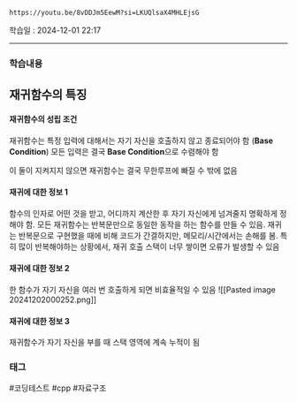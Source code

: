 ```vid
https://youtu.be/8vDDJm5EewM?si=LKUQlsaX4MHLEjsG
```

학습일 : 2024-12-01 22:17

---
### 학습내용
## 재귀함수의 특징

#### 재귀함수의 성립 조건
재귀함수는 특정 입력에 대해서는 자기 자신을 호출하지 않고 종료되어야 함 (**Base Condition**)
모든 입력은 결국 **Base Condition**으로 수렴해야 함

이 둘이 지켜지지 않으면 재귀함수는 결국 무한루프에 빠질 수 밖에 없음

#### 재귀에 대한 정보 1
함수의 인자로 어떤 것을 받고, 어디까지 계산한 후 자기 자신에게 넘겨줄지 명확하게 정해야 함.
모든 재귀함수는 반복문만으로 동일한 동작을 하는 함수를 만들 수 있음.
재귀는 반복문으로 구현했을 때에 비해 코드가 간결하지만, 메모리/시간에서는 손해를 봄. 특히 많이 반복해야하는 상황에서, 재귀 호출 스택이 너무 쌓이면 오류가 발생할 수 있음

#### 재귀에 대한 정보 2
한 함수가 자기 자신을 여러 번 호출하게 되면 비효율적일 수 있음
![[Pasted image 20241202000252.png]]

#### 재귀에 대한 정보 3
재귀함수가 자기 자신을 부를 때 스택 영역에 계속 누적이 됨

### 태그
#코딩테스트 #cpp #자료구조



